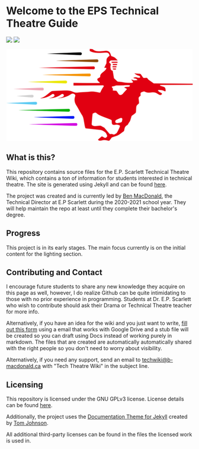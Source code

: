 # Welcome to the EPS Technical Theatre Guide
[![](https://img.shields.io/badge/Wiki-techwiki.b--macdonald.ca-informational.svg?link=https://techwiki.b-macdonald.ca&style=for-the-badge)](https://techwiki.b-macdonald.ca)
[![](https://img.shields.io/github/license/epstechtheatre/epstechtheatre.github.io?style=for-the-badge)](./LICENSE)


![](docs/images/svg/Wiki%20Logo.svg)
## What is this?
This repository contains source files for the E.P. Scarlett Technical Theatre Wiki, which contains a ton of information for students interested in technical theatre. The site is generated using Jekyll and can be found [here](https://epstechtheatre.github.io/).

The project was created and is currently led by [Ben MacDonald](https://github.com/Quantum158/), the Technical Director at E.P Scarlett during the 2020-2021 school year. They will help maintain the repo at least until they complete their bachelor's degree.

## Progress
This project is in its early stages.
The main focus currently is on the initial content for the lighting section.

## Contributing and Contact
I encourage future students to share any new knowledge they acquire on this page as well, however, I do realize Github can be quite intimidating to those with no prior experience in programming. Students at Dr. E.P. Scarlett who wish to contribute should ask their Drama or Technical Theatre teacher for more info.

Alternatively, if you have an idea for the wiki and you just want to write, [fill out this form](https://forms.gle/jRTGT4GuW7Re5r586) using a email that works with Google Drive and a stub file will be created so you can draft using Docs instead of working purely in markdown. The files that are created are automatically automatically shared with the right people so you don't need to worry about visibility.

Alternatively, if you need any support, send an email to [techwiki@b-macdonald.ca](mailto:techwiki@b-macdonald.ca) with "Tech Theatre Wiki" in the subject line.

## Licensing
This repository is licensed under the GNU GPLv3 license. License details can be found [here](./LICENSE).

Additionally, the project uses the [Documentation Theme for Jekyll](https://github.com/tomjoht/documentation-theme-jekyll) created by [Tom Johnson](https://github.com/tomjoht). 

All additional third-party licenses can be found in the files the licensed work is used in.
